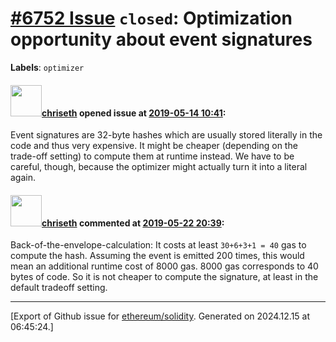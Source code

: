# [\#6752 Issue](https://github.com/ethereum/solidity/issues/6752) `closed`: Optimization opportunity about event signatures
**Labels**: `optimizer`


#### <img src="https://avatars.githubusercontent.com/u/9073706?v=4" width="50">[chriseth](https://github.com/chriseth) opened issue at [2019-05-14 10:41](https://github.com/ethereum/solidity/issues/6752):

Event signatures are 32-byte hashes which are usually stored literally in the code and thus very expensive. It might be cheaper (depending on the trade-off setting) to compute them at runtime instead. We have to be careful, though, because the optimizer might actually turn it into a literal again.



#### <img src="https://avatars.githubusercontent.com/u/9073706?v=4" width="50">[chriseth](https://github.com/chriseth) commented at [2019-05-22 20:39](https://github.com/ethereum/solidity/issues/6752#issuecomment-494963315):

Back-of-the-envelope-calculation: It costs at least `30+6+3+1 = 40` gas to compute the hash. Assuming the event is emitted 200 times, this would mean an additional runtime cost of 8000 gas. 8000 gas corresponds to 40 bytes of code. So it is not cheaper to compute the signature, at least in the default tradeoff setting.


-------------------------------------------------------------------------------



[Export of Github issue for [ethereum/solidity](https://github.com/ethereum/solidity). Generated on 2024.12.15 at 06:45:24.]

